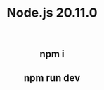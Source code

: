 <p>
    <h1 align="center">Node.js 20.11.0</h1>
    <br>
    <h2 align="center">npm i</h2>
    <h2 align="center">npm run dev</h2>
</p>